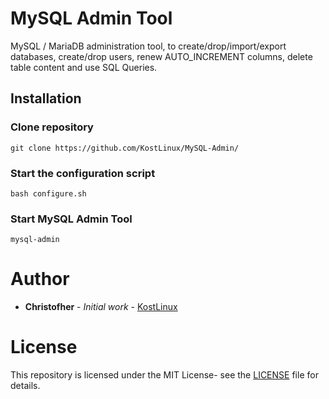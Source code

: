 # MySQL Admin Tool

MySQL / MariaDB administration tool, to create/drop/import/export databases, create/drop users, renew AUTO_INCREMENT columns, delete table content and use SQL Queries.

## Installation

### Clone repository
```
git clone https://github.com/KostLinux/MySQL-Admin/
```
### Start the configuration script
```
bash configure.sh
```
### Start MySQL Admin Tool
```
mysql-admin
```

# Author
* **Christofher** - *Initial work* - [KostLinux](https://github.com/KostLinux)

# License
This repository is licensed under the MIT License- see the [LICENSE](LICENSE.md) file for details.
